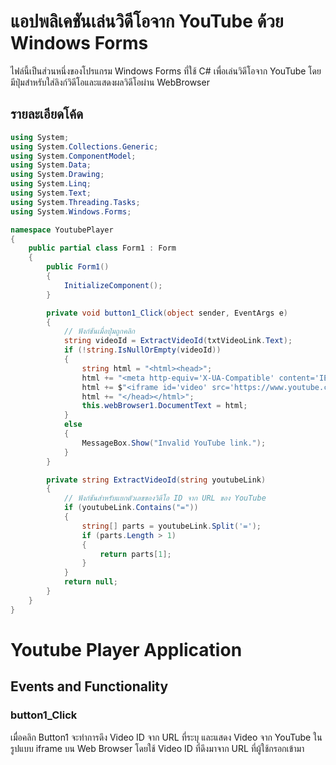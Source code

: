 
# แอปพลิเคชันเล่นวิดีโอจาก YouTube ด้วย Windows Forms

ไฟล์นี้เป็นส่วนหนึ่งของโปรแกรม Windows Forms ที่ใช้ C# เพื่อเล่นวิดีโอจาก YouTube โดยมีปุ่มสำหรับใส่ลิงก์วิดีโอและแสดงผลวิดีโอผ่าน WebBrowser

## รายละเอียดโค้ด

```csharp
using System;
using System.Collections.Generic;
using System.ComponentModel;
using System.Data;
using System.Drawing;
using System.Linq;
using System.Text;
using System.Threading.Tasks;
using System.Windows.Forms;

namespace YoutubePlayer
{
    public partial class Form1 : Form
    {
        public Form1()
        {
            InitializeComponent();
        }

        private void button1_Click(object sender, EventArgs e)
        {
            // ฟังก์ชันเมื่อปุ่มถูกคลิก
            string videoId = ExtractVideoId(txtVideoLink.Text);
            if (!string.IsNullOrEmpty(videoId))
            {
                string html = "<html><head>";
                html += "<meta http-equiv='X-UA-Compatible' content='IE=Edge'/>";
                html += $"<iframe id='video' src='https://www.youtube.com/embed/{videoId}' width='600' height='300' frameborder='0' allowfullscreen></iframe>";
                html += "</head></html>";
                this.webBrowser1.DocumentText = html;
            }
            else
            {
                MessageBox.Show("Invalid YouTube link.");
            }
        }

        private string ExtractVideoId(string youtubeLink)
        {
            // ฟังก์ชันสำหรับแยกตัวเลขของวิดีโอ ID จาก URL ของ YouTube
            if (youtubeLink.Contains("="))
            {
                string[] parts = youtubeLink.Split('=');
                if (parts.Length > 1)
                {
                    return parts[1];
                }
            }
            return null;
        }
    }
}
```

# Youtube Player Application

## Events and Functionality

### button1_Click
เมื่อคลิก Button1 จะทำการดึง Video ID จาก URL ที่ระบุ และแสดง Video จาก YouTube ในรูปแบบ iframe บน Web Browser โดยใช้ Video ID ที่ดึงมาจาก URL ที่ผู้ใช้กรอกเข้ามา
